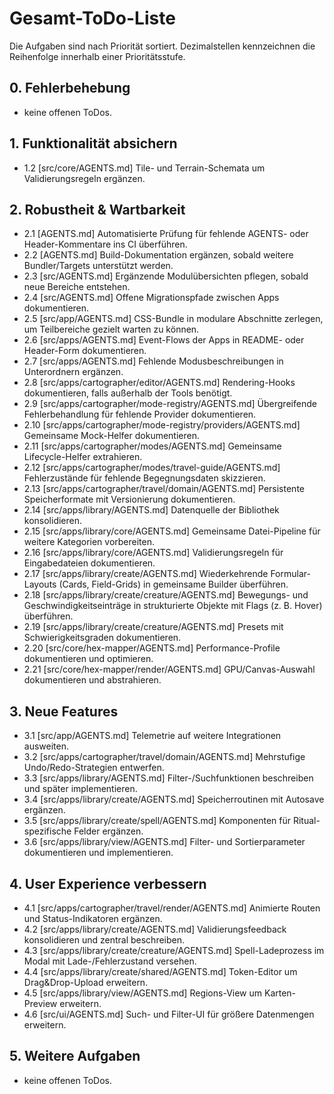 # Gesamt-ToDo-Liste

Die Aufgaben sind nach Priorität sortiert. Dezimalstellen kennzeichnen die Reihenfolge innerhalb einer Prioritätsstufe.

## 0. Fehlerbehebung
- keine offenen ToDos.

## 1. Funktionalität absichern
- 1.2 [src/core/AGENTS.md] Tile- und Terrain-Schemata um Validierungsregeln ergänzen.

## 2. Robustheit & Wartbarkeit
- 2.1 [AGENTS.md] Automatisierte Prüfung für fehlende AGENTS- oder Header-Kommentare ins CI überführen.
- 2.2 [AGENTS.md] Build-Dokumentation ergänzen, sobald weitere Bundler/Targets unterstützt werden.
- 2.3 [src/AGENTS.md] Ergänzende Modulübersichten pflegen, sobald neue Bereiche entstehen.
- 2.4 [src/AGENTS.md] Offene Migrationspfade zwischen Apps dokumentieren.
- 2.5 [src/app/AGENTS.md] CSS-Bundle in modulare Abschnitte zerlegen, um Teilbereiche gezielt warten zu können.
- 2.6 [src/apps/AGENTS.md] Event-Flows der Apps in README- oder Header-Form dokumentieren.
- 2.7 [src/apps/AGENTS.md] Fehlende Modusbeschreibungen in Unterordnern ergänzen.
- 2.8 [src/apps/cartographer/editor/AGENTS.md] Rendering-Hooks dokumentieren, falls außerhalb der Tools benötigt.
- 2.9 [src/apps/cartographer/mode-registry/AGENTS.md] Übergreifende Fehlerbehandlung für fehlende Provider dokumentieren.
- 2.10 [src/apps/cartographer/mode-registry/providers/AGENTS.md] Gemeinsame Mock-Helfer dokumentieren.
- 2.11 [src/apps/cartographer/modes/AGENTS.md] Gemeinsame Lifecycle-Helfer extrahieren.
- 2.12 [src/apps/cartographer/modes/travel-guide/AGENTS.md] Fehlerzustände für fehlende Begegnungsdaten skizzieren.
- 2.13 [src/apps/cartographer/travel/domain/AGENTS.md] Persistente Speicherformate mit Versionierung dokumentieren.
- 2.14 [src/apps/library/AGENTS.md] Datenquelle der Bibliothek konsolidieren.
- 2.15 [src/apps/library/core/AGENTS.md] Gemeinsame Datei-Pipeline für weitere Kategorien vorbereiten.
- 2.16 [src/apps/library/core/AGENTS.md] Validierungsregeln für Eingabedateien dokumentieren.
- 2.17 [src/apps/library/create/AGENTS.md] Wiederkehrende Formular-Layouts (Cards, Field-Grids) in gemeinsame Builder überführen.
- 2.18 [src/apps/library/create/creature/AGENTS.md] Bewegungs- und Geschwindigkeitseinträge in strukturierte Objekte mit Flags (z. B. Hover) überführen.
- 2.19 [src/apps/library/create/creature/AGENTS.md] Presets mit Schwierigkeitsgraden dokumentieren.
- 2.20 [src/core/hex-mapper/AGENTS.md] Performance-Profile dokumentieren und optimieren.
- 2.21 [src/core/hex-mapper/render/AGENTS.md] GPU/Canvas-Auswahl dokumentieren und abstrahieren.

## 3. Neue Features
- 3.1 [src/app/AGENTS.md] Telemetrie auf weitere Integrationen ausweiten.
- 3.2 [src/apps/cartographer/travel/domain/AGENTS.md] Mehrstufige Undo/Redo-Strategien entwerfen.
- 3.3 [src/apps/library/AGENTS.md] Filter-/Suchfunktionen beschreiben und später implementieren.
- 3.4 [src/apps/library/create/AGENTS.md] Speicherroutinen mit Autosave ergänzen.
- 3.5 [src/apps/library/create/spell/AGENTS.md] Komponenten für Ritual-spezifische Felder ergänzen.
- 3.6 [src/apps/library/view/AGENTS.md] Filter- und Sortierparameter dokumentieren und implementieren.

## 4. User Experience verbessern
- 4.1 [src/apps/cartographer/travel/render/AGENTS.md] Animierte Routen und Status-Indikatoren ergänzen.
- 4.2 [src/apps/library/create/AGENTS.md] Validierungsfeedback konsolidieren und zentral beschreiben.
- 4.3 [src/apps/library/create/creature/AGENTS.md] Spell-Ladeprozess im Modal mit Lade-/Fehlerzustand versehen.
- 4.4 [src/apps/library/create/shared/AGENTS.md] Token-Editor um Drag&Drop-Upload erweitern.
- 4.5 [src/apps/library/view/AGENTS.md] Regions-View um Karten-Preview erweitern.
- 4.6 [src/ui/AGENTS.md] Such- und Filter-UI für größere Datenmengen erweitern.

## 5. Weitere Aufgaben
- keine offenen ToDos.
